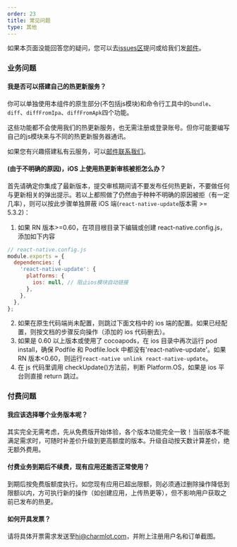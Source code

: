 ```yaml
---
order: 23
title: 常见问题
type: 其他
---
```


如果本页面没能回答您的疑问，您可以去[issues区](https://github.com/reactnativecn/react-native-pushy/issues)提问或给我们发[邮件](mailto:hi@charmlot.com)。

### 业务问题

#### 我是否可以搭建自己的热更新服务？

你可以单独使用本组件的原生部分(不包括js模块)和命令行工具中的`bundle`、`diff`、`diffFromIpa`、`diffFromApk`四个功能。

这些功能都不会使用我们的热更新服务，也无需注册或登录账号。但你可能要编写自己的js模块来与不同的热更新服务器通讯。

如果您有兴趣搭建私有云服务，可以[邮件联系我们](mailto:hi@charmlot.com)。

#### (由于不明确的原因)，iOS 上使用热更新审核被拒怎么办？

首先请确定你集成了最新版本，提交审核期间请不要发布任何热更新，不要做任何与更新相关的弹出提示。若以上都照做了仍然由于种种不明确的原因被拒（有一定几率），则可以按此步骤单独屏蔽 iOS 端(`react-native-update`版本需 >= 5.3.2)：

1. 如果 RN 版本>=0.60，在项目根目录下编辑或创建 react-native.config.js，添加如下内容
```js
// react-native.config.js
module.exports = {
  dependencies: {
    'react-native-update': {
      platforms: {
        ios: null, // 阻止ios模块自动链接
      },
    },
  },
};
```

2. 如果在原生代码端尚未配置，则跳过下面文档中的 ios 端的配置。如果已经配置，则按文档的步骤反向操作（添加的 ios 代码删去）。
3. 如果是 0.60 以上版本或使用了 cocoapods，在 ios 目录中再次运行 pod install，确保 Podfile 和 Podfile.lock 中都没有'react-native-update'。如果 RN 版本<0.60，则运行`react-native unlink react-native-update`。
4. 在 js 代码里调用 checkUpdate()方法前，判断 Platform.OS，如果是 ios 平台则直接 return 跳过。

### 付费问题

#### 我应该选择哪个业务版本呢？

其实完全无需考虑，先从免费版开始体验，各个版本功能完全一致！当前版本不能满足需求时，可随时补差价升级到更高额度的版本。升级自动按天数计算差价，绝无额外费用。

#### 付费业务到期后不续费，现有应用还能否正常使用？

到期后按免费版额度执行。如您现有应用已超出限额，则必须通过删除操作降低到限额以内，方可执行新的操作（如创建应用，上传热更等），但不影响用户获取之前已发布的热更。

#### 如何开具发票？

请将具体开票需求发送至<hi@charmlot.com>，并附上注册用户名和订单截图。

